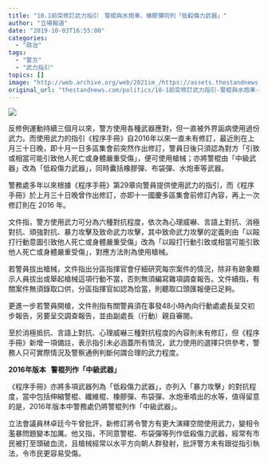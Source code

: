 ```yaml
---
title: "10.1前突修訂武力指引　警棍與水炮車、橡膠彈同列「低殺傷力武器」"
author: "立場報道"
date: "2019-10-03T16:55:00"
categories:
  - "政治"
tags:
  - "警方"
  - "武力指引"
topics: []
image: "http://web.archive.org/web/2021im_/https://assets.thestandnews.com/media/photos/low-04_cRRT7.png"
original_url: "thestandnews.com/politics/10-1前突修訂武力指引-警棍與水炮車-橡膠彈同列-低殺傷力武器"
---
```

![](http://web.archive.org/web/2021im_/https://assets.thestandnews.com/media/photos/low-04_cRRT7.png)

反修例運動持續三個月以來，警方使用各種武器應對，但一直被外界詬病使用過份武力。而使用武力的指引《程序手冊》自2016年以來一直未有修訂，最近則在上月三十日晚，即十月一日多區集會前突然作出修訂，警員日後只須認為對方「引致或相當可能引致他人死亡或身體嚴重受傷」，便可使用槍械；亦將警棍由「中級武器」改為「低殺傷力武器」，同時囊括橡膠彈、布袋彈、水炮車等武器。

警務處多年以來根據《程序手冊》第29章向警員提供使用武力的指引，而《程序手冊》於上月三十日晚曾作出修訂，亦即十一國慶多區集會前修訂內容，再上一次修訂則在 2016 年。

文件指，警方使用武力可分為六種對抗程度，依次為心理威嚇、言語上對抗、消極對抗、頑強對抗、暴力攻擊及致命武力攻擊，其中致命武力攻擊的定義則由「以毆打行動意圖引致他人死亡或身體嚴重受傷」改為「以毆打行動引致或相當可能引致他人死亡或身體嚴重受傷」，對應方法則為使用槍械。

若警員拔出槍械，文件指出分區指揮官會仔細研究每宗案件的情況，除非有跡象顯示人員拔出或舉起槍械這項行動不當，否則無須編寫雜項調查報告。文件續指，有關案件無須錄取口供，分區指揮官如認為恰當，則聽取口頭匯報便已足夠。

更進一步若警員開槍，文件則指有關警員須在事發48小時內向行動處處長呈交初步報告，另要呈交調查報告，並由副處長（行動）親自審閱。

至於消極抵抗、言語上對抗、心理威嚇三種對抗程度的內容則未有修訂，但《程序手冊》新增一項備註，表示指引未必涵蓋所有情況，武力使用的選擇只供參考，警務人只可實際情況及警察通例判斷何謂合理的武力程度。

**2016年版本   警棍列作「中級武器」**

《程序手冊》亦將多項武器列為「低殺傷力武器」，亦列入「暴力攻擊」的對抗程度，當中包括伸縮警棍、纖維棍、橡膠彈、布袋彈、水炮車噴出的水等，值得留意的是，2016年版本中警務處仍將警棍列作「中級武器」。

立法會議員林卓廷今午曾批評，新修訂將令警方有更大演繹空間使用武力，變相令濫暴問題變本加厲。他又指，不同意警棍、布袋彈等列作低殺傷力武器，經常有市民被打至頭破血流，且槍械經常以水平方向朝人群發射，批評警方未有跟從指引執法，令市民更容易受傷。
